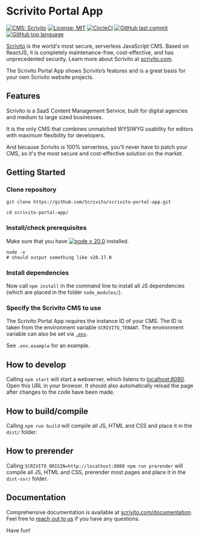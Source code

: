 # Scrivito Portal App

[![CMS: Scrivito](https://img.shields.io/badge/CMS-Scrivito-brightgreen.svg)](https://scrivito.com) [![License: MIT](https://img.shields.io/badge/License-MIT-blue.svg)](https://opensource.org/licenses/MIT) [![CircleCI](https://dl.circleci.com/status-badge/img/gh/Scrivito/scrivito-portal-app/tree/main.svg?style=svg)](https://dl.circleci.com/status-badge/redirect/gh/Scrivito/scrivito-portal-app/tree/main) [![GitHub last commit](https://img.shields.io/github/last-commit/Scrivito/scrivito-portal-app.svg)](https://github.com/Scrivito/scrivito-portal-app) [![GitHub top language](https://img.shields.io/github/languages/top/Scrivito/scrivito-portal-app.svg)](https://github.com/Scrivito/scrivito-portal-app)

[Scrivito](https://www.scrivito.com/?utm_source=github&utm_medium=natural&utm_campaign=github_portal_app) is the world's most secure, serverless JavaScript CMS. Based on ReactJS, it is completely maintenance-free, cost-effective, and has unprecedented security. Learn more about Scrivito at [scrivito.com](https://www.scrivito.com/?utm_source=github&utm_medium=natural&utm_campaign=github_portal_app).

The Scrivito Portal App shows Scrivito’s features and is a great basis for your own Scrivito website projects.

## Features

Scrivito is a SaaS Content Management Service, built for digital agencies and medium to large sized businesses.

It is the only CMS that combines unmatched WYSIWYG usability for editors with maximum flexibility for developers.

And because Scrivito is 100% serverless, you'll never have to patch your CMS, so it's the most secure and cost-effective solution on the market.

## Getting Started

### Clone repository

```
git clone https://github.com/Scrivito/scrivito-portal-app.git

cd scrivito-portal-app/
```

### Install/check prerequisites

Make sure that you have [![node ≥ 20.0](https://img.shields.io/badge/node-≥%2020.0-blue.svg)](https://nodejs.org) installed.

```
node -v
# should output something like v20.17.0
```

### Install dependencies

Now call `npm install` in the command line to install all JS dependencies (which are placed in the folder `node_modules/`).

### Specify the Scrivito CMS to use

The Scrivito Portal App requires the instance ID of your CMS. The ID is taken from the environment variable `SCRIVITO_TENANT`. The environment variable can also be set via [`.env`](https://github.com/motdotla/dotenv).

See `.env.example` for an example.

## How to develop

Calling `npm start` will start a webserver, which listens to [localhost:8080](http://localhost:8080/). Open this URL in your browser. It should also automatically reload the page after changes to the code have been made.

## How to build/compile

Calling `npm run build` will compile all JS, HTML and CSS and place it in the `dist/` folder.

## How to prerender

Calling `SCRIVITO_ORIGIN=http://localhost:8080 npm run prerender` will compile all JS, HTML and CSS, prerender most pages and place it in the `dist-ssr/` folder.

## Documentation

Comprehensive documentation is available at [scrivito.com/documentation](https://www.scrivito.com/documentation?utm_source=github&utm_medium=natural&utm_campaign=github_portal_app). Feel free to [reach out to us](https://www.scrivito.com/support?utm_source=github&utm_medium=natural&utm_campaign=github_portal_app) if you have any questions.

Have fun!
